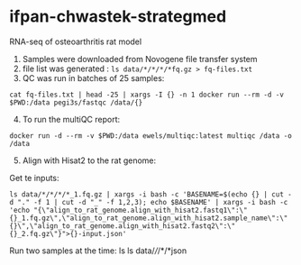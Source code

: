 # ifpan-chwastek-strategmed
RNA-seq of osteoarthritis rat model

1. Samples were downloaded from Novogene file transfer system
2. file list was generated : `ls data/*/*/*/*fq.gz > fq-files.txt`
3. QC was run in batches of 25 samples:
```
cat fq-files.txt | head -25 | xargs -I {} -n 1 docker run --rm -d -v $PWD:/data pegi3s/fastqc /data/{}
```
4. To run the multiQC report:
```
docker run -d --rm -v $PWD:/data ewels/multiqc:latest multiqc /data -o /data
```
5. Align with Hisat2 to the rat genome:

Get te inputs:
```
ls data/*/*/*/*_1.fq.gz | xargs -i bash -c 'BASENAME=$(echo {} | cut -d "." -f 1 | cut -d "_" -f 1,2,3); echo $BASENAME' | xargs -i bash -c 'echo "{\"align_to_rat_genome.align_with_hisat2.fastq1\":\"{}_1.fq.gz\",\"align_to_rat_genome.align_with_hisat2.sample_name\":\"{}\",\"align_to_rat_genome.align_with_hisat2.fastq2\":\"{}_2.fq.gz\"}">{}-input.json'
```

Run two samples at the time: ls ls data/*/*/*/*json
